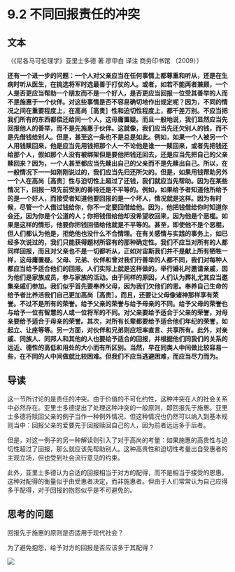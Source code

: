 # 9.2 不同回报责任的冲突

## 文本

（《尼各马可伦理学》亚里士多德 著 廖申白 译注 商务印书馆 （2009））

**还有一个进一步的问题：一个人对父亲应当在任何事情上都尊重和听从，还是在生病时听从医生，在挑选将军时选最善于打仗的人。或者，如若不能两者兼顾，一个人是否更应当帮助一个朋友而不是一个好人，是否更应当回报一位受其善举的人而不是施惠于一个伙伴。对这些事情是否不容易确切地作出规定呢？因为，不同的情况之间在重要程度上，在高尚［高贵］性和迫切性程度上，都千差万别。不应当把我们所有的东西都偿还给同一个人，这毋庸置疑。而且一般地说，我们显然应当先回报他人的善举，而不是先施惠于伙伴。这就像，我们应当先还欠别人的钱，而不是先借钱给别人。但是，甚至这一条也不是总是如此。例如，如果一个人被另一个人用钱赎回来，他是应当先用钱把那个人一不论他是谁一一赎回来，或者先把钱还给那个人，假如那个人没有被绑架但是要他把钱还回去，还是应当先把自己的父亲赎回来？因为，一个人甚至都应当先赎出自己的父亲而不是先赎出自己。所以，在一般情况下一一如刚刚说过的，我们应当先归还所欠的。但是，如果用钱帮助另外一个人在高尚［高贵］性与迫切性上超过了还钱，我们就应当先帮助。因为在某些情况下，回报一项先前受到的善待还是不平等的。例如，如果给予者知道他所给予的是一个好人，而接受者知道他要回报的是一个坏人，情况就是这样。因为有时候，尽管一个人借过钱给你，你不一定要回借给他。因为，他把钱借给你时知道你会还，因为你是个公道的人；你把钱借给他却没希望收回来，因为他是个恶棍。如果是这样的情形，他要你把钱回借给他就是不平等的。甚至，即使他不是个恶棍，但人们都认为他是，拒绝他也没什么不合情理。在有关感情与实践的事务上，如已经多次说过的，我们只能获得题材所容有的那种确定性。我们不应当对所有的人都同样回报，而且对父亲也不是一切都听从，正如对宙斯我们并不是献上所有牺牲一样，这毋庸置疑。父母、兄弟、伙伴和曾对我们行善举的人都不同，我们对每种人都应当给予适合他们的回报。人们实际上就是这样做的。举行婚礼时邀请亲戚，因为他们是家族成员，参与家族的活动。由于同样的原因，人们认为葬礼尤其应当邀集亲戚们参加。我们似乎首先要奉养父母，因为我们欠他们的恩。奉养自己生命的给予者比养活我们自己更加高尚［高贵］。而且，还要让父母像诸神那样享有荣誉。不过不是所有的荣誉。给予父亲的荣誉与给予母亲的不同。给予父母的荣誉也与给予一位有智慧的人或一位将军的不同。对父亲要给予适合于父亲的荣誉，对母亲要给予适合于母亲的荣誉。其次，对所有长辈都要给予适合他们年纪的荣誉，如起立、让座等等。另一方面，对伙伴和兄弟则应坦率直言、共享所有。此外，对亲戚、同族人、同邦人和其他的人也要给予适合的回报，并根据他们同我们的关系的远近、德性的高低和用处的大小而有所区别。当然，早在同类人中间做比较容易一些，在不同的人中间做就比较困难。但我们不应当逃避困难，而应当尽力而为。**

## 导读

这一节所讨论的是责任的冲突。由于价值的不可化约性，这种冲突在人的社会关系中必然存在。亚里士多德提出了处理这种冲突的一般原则，即回报先于施惠。亚里士多德将赎回父亲的例子当作一种例外情况，但这种情况也仍然可以纳入到基本规则当中：回报父亲的爱要先于回报赎回自己的人，因为前者远远多于后者。

但是，对这一例子的另一种解读则引入了对于高尚的考量：如果施惠的高贵性与迫切性超过了回报，那么就应该先帮助别人。这种高贵性和迫切性考量出自受惠者的主观立场，但也受到社会流行意见的约束。

此外，亚里士多德认为合适的回报相当于对方的配得，而不是相当于接受的恩惠。这种对配得的衡量似乎由受惠者决定，而非施惠者。但由于人们常常认为自己应得多于配得，对于回报的抱怨似乎是不可避免的。

## 思考的问题

回报先于施惠的原则是否适用于现代社会？

为了避免抱怨，给予对方的回报是否应该多于其配得？

![](../.gitbook/assets/qr.png)


